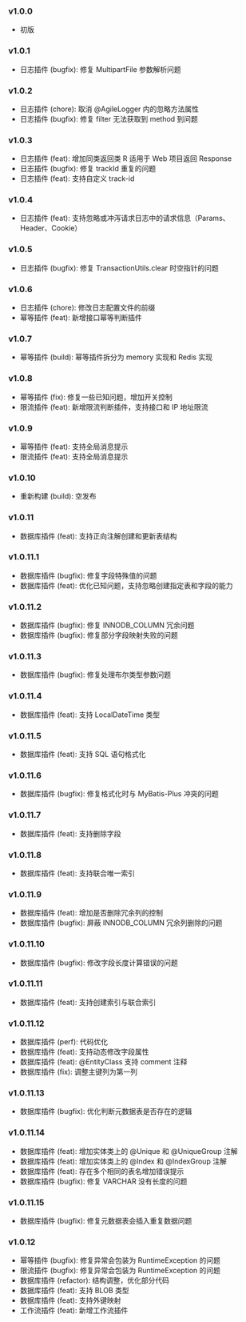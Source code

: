 ### v1.0.0
- 初版 
### v1.0.1
- 日志插件 (bugfix): 修复 MultipartFile 参数解析问题
### v1.0.2
- 日志插件 (chore): 取消 @AgileLogger 内的忽略方法属性
- 日志插件 (bugfix): 修复 filter 无法获取到 method 到问题
### v1.0.3
- 日志插件 (feat): 增加同类返回类 R 适用于 Web 项目返回 Response
- 日志插件 (bugfix): 修复 trackId 重复的问题
- 日志插件 (feat): 支持自定义 track-id
### v1.0.4
- 日志插件 (feat): 支持忽略或冲泻请求日志中的请求信息（Params、Header、Cookie）
### v1.0.5
- 日志插件 (bugfix): 修复 TransactionUtils.clear 时空指针的问题
### v1.0.6
- 日志插件 (chore): 修改日志配置文件的前缀
- 幂等插件 (feat): 新增接口幂等判断插件
### v1.0.7
- 幂等插件 (build): 幂等插件拆分为 memory 实现和 Redis 实现
### v1.0.8
- 幂等插件 (fix): 修复一些已知问题，增加开关控制
- 限流插件 (feat): 新增限流判断插件，支持接口和 IP 地址限流
### v1.0.9
- 幂等插件 (feat): 支持全局消息提示
- 限流插件 (feat): 支持全局消息提示
### v1.0.10
- 重新构建 (build): 空发布
### v1.0.11
- 数据库插件 (feat): 支持正向注解创建和更新表结构
### v1.0.11.1
- 数据库插件 (bugfix): 修复字段特殊值的问题
- 数据库插件 (feat): 优化已知问题，支持忽略创建指定表和字段的能力
### v1.0.11.2
- 数据库插件 (bugfix): 修复 INNODB_COLUMN 冗余问题
- 数据库插件 (bugfix): 修复部分字段映射失败的问题
### v1.0.11.3
- 数据库插件 (bugfix): 修复处理布尔类型参数问题
### v1.0.11.4
- 数据库插件 (feat): 支持 LocalDateTime 类型
### v1.0.11.5
- 数据库插件 (feat): 支持 SQL 语句格式化
### v1.0.11.6
- 数据库插件 (bugfix): 修复格式化时与 MyBatis-Plus 冲突的问题
### v1.0.11.7
- 数据库插件 (feat): 支持删除字段
### v1.0.11.8
- 数据库插件 (feat): 支持联合唯一索引
### v1.0.11.9
- 数据库插件 (feat): 增加是否删除冗余列的控制
- 数据库插件 (bugfix): 屏蔽 INNODB_COLUMN 冗余列删除的问题
### v1.0.11.10
- 数据库插件 (bugfix): 修改字段长度计算错误的问题
### v1.0.11.11
- 数据库插件 (feat): 支持创建索引与联合索引
### v1.0.11.12
- 数据库插件 (perf): 代码优化
- 数据库插件 (feat): 支持动态修改字段属性
- 数据库插件 (feat): @EntityClass 支持 comment 注释
- 数据库插件 (fix): 调整主键列为第一列
### v1.0.11.13
- 数据库插件 (bugfix): 优化判断元数据表是否存在的逻辑
### v1.0.11.14
- 数据库插件 (feat): 增加实体类上的 @Unique 和 @UniqueGroup 注解
- 数据库插件 (feat): 增加实体类上的 @Index 和 @IndexGroup 注解
- 数据库插件 (feat): 存在多个相同的表名增加错误提示
- 数据库插件 (bugfix): 修复 VARCHAR 没有长度的问题
### v1.0.11.15
- 数据库插件 (bugfix): 修复元数据表会插入重复数据问题
### v1.0.12
- 幂等插件 (bugfix): 修复异常会包装为 RuntimeException 的问题
- 限流插件 (bugfix): 修复异常会包装为 RuntimeException 的问题
- 数据库插件 (refactor): 结构调整，优化部分代码
- 数据库插件 (feat): 支持 BLOB 类型
- 数据库插件 (feat): 支持外键映射
- 工作流插件 (feat): 新增工作流插件